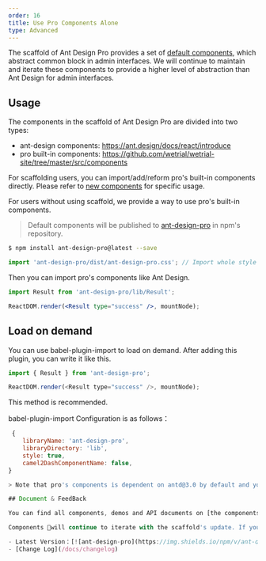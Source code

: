 ```yaml
---
order: 16
title: Use Pro Components Alone
type: Advanced
---
```


The scaffold of Ant Design Pro provides a set of [default components](http://dev.xxgtalk.cncomponents), which abstract common block in admin interfaces. We will continue to maintain and iterate these components to provide a higher level of abstraction than Ant Design for admin interfaces.

## Usage

The components in the scaffold of Ant Design Pro are divided into two types:

- ant-design components: https://ant.design/docs/react/introduce
- pro built-in components: https://github.com/wetrial/wetrial-site/tree/master/src/components

For scaffolding users, you can import/add/reform pro's built-in components directly. Please refer to [new components](/docs/new-component) for specific usage.

For users without using scaffold, we provide a way to use pro's built-in components.

> Default components will be published to [ant-design-pro](http://npmjs.com/ant-design-pro) in npm's repository.

```bash
$ npm install ant-design-pro@latest --save
```

```jsx
import 'ant-design-pro/dist/ant-design-pro.css'; // Import whole style
```

Then you can import pro's components like Ant Design.

```jsx
import Result from 'ant-design-pro/lib/Result';

ReactDOM.render(<Result type="success" />, mountNode);
```

## Load on demand

You can use babel-plugin-import to load on demand. After adding this plugin, you can write it like this.

```js
import { Result } from 'ant-design-pro';

ReactDOM.render(<Result type="success" />, mountNode);
```

This method is recommended.

babel-plugin-import Configuration is as follows：

```js
 {
    libraryName: 'ant-design-pro',
    libraryDirectory: 'lib',
    style: true,
    camel2DashComponentName: false,
}

> Note that pro's components is dependent on antd@3.0 by default and you need to ensure consistency with antd‘s version.

## Document & FeedBack

You can find all components, demos and API documents on [the components' page](http://dev.xxgtalk.cncomponents).

Components will continue to iterate with the scaffold's update. If you have any questions and demands, you can feed back [here](http://github.com/ant-design/ant-design-pro/issues).

- Latest Version：[![ant-design-pro](https://img.shields.io/npm/v/ant-design-pro.svg?style=flat-square)](http://npmjs.com/ant-design-pro)
- [Change Log](/docs/changelog)
```
